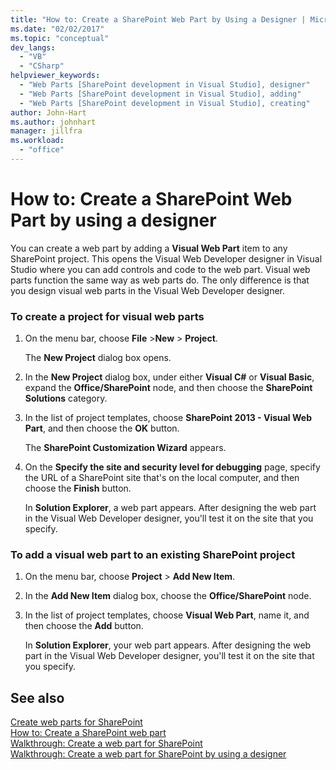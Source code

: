 ```yaml
---
title: "How to: Create a SharePoint Web Part by Using a Designer | Microsoft Docs"
ms.date: "02/02/2017"
ms.topic: "conceptual"
dev_langs: 
  - "VB"
  - "CSharp"
helpviewer_keywords: 
  - "Web Parts [SharePoint development in Visual Studio], designer"
  - "Web Parts [SharePoint development in Visual Studio], adding"
  - "Web Parts [SharePoint development in Visual Studio], creating"
author: John-Hart
ms.author: johnhart
manager: jillfra
ms.workload: 
  - "office"
---
```

# How to: Create a SharePoint Web Part by using a designer
  You can create a web part by adding a **Visual Web Part** item to any SharePoint project. This opens the Visual Web Developer designer in Visual Studio where you can add controls and code to the web part. Visual web parts function the same way as web parts do. The only difference is that you design visual web parts in the Visual Web Developer designer.  
  
### To create a project for visual web parts  
  
1.  On the menu bar, choose **File** >**New** > **Project**.  
  
     The **New Project** dialog box opens.  
  
2.  In the **New Project** dialog box, under either **Visual C#** or **Visual Basic**, expand the **Office/SharePoint** node, and then choose the **SharePoint Solutions** category.  
  
3.  In the list of project templates, choose **SharePoint 2013 - Visual Web Part**, and then choose the **OK** button.  
  
     The **SharePoint Customization Wizard** appears.  
  
4.  On the **Specify the site and security level for debugging** page, specify the URL of a SharePoint site that's on the local computer, and then choose the **Finish** button.  
  
     In **Solution Explorer**, a web part appears. After designing the web part in the Visual Web Developer designer, you'll test it on the site that you specify.  
  
### To add a visual web part to an existing SharePoint project  
  
1.  On the menu bar, choose **Project** > **Add New Item**.  
  
2.  In the **Add New Item** dialog box, choose the **Office/SharePoint** node.  
  
3.  In the list of project templates, choose **Visual Web Part**, name it, and then choose the **Add** button.  
  
     In **Solution Explorer**, your web part appears. After designing the web part in the Visual Web Developer designer, you'll test it on the site that you specify.  
  
## See also
 [Create web parts for SharePoint](../sharepoint/creating-web-parts-for-sharepoint.md)   
 [How to: Create a SharePoint web part](../sharepoint/how-to-create-a-sharepoint-web-part.md)   
 [Walkthrough: Create a web part for SharePoint](../sharepoint/walkthrough-creating-a-web-part-for-sharepoint.md)   
 [Walkthrough: Create a web part for SharePoint by using a designer](../sharepoint/walkthrough-creating-a-web-part-for-sharepoint-by-using-a-designer.md)  
